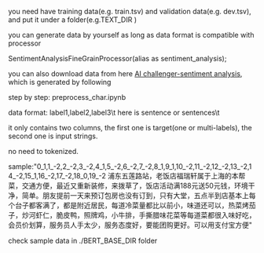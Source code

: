 you need have training data(e.g. train.tsv) and validation data(e.g. dev.tsv), and put it under a folder(e.g.TEXT_DIR )
 
you can generate data by yourself as long as data format is compatible with processor 
 
SentimentAnalysisFineGrainProcessor(alias as sentiment_analysis); 
 
you can also download data from here <a href=''>AI challenger-sentiment analysis</a>, which is generated by following

step by step: preprocess_char.ipynb 
 
 
 data format:  label1,label2,label3\t here is sentence or sentences\t
 
 it only contains two columns, the first one is target(one or multi-labels), the second one is input strings.
  
 no need to tokenized.
 
 sample:"0_1,1_-2,2_-2,3_-2,4_1,5_-2,6_-2,7_-2,8_1,9_1,10_-2,11_-2,12_-2,13_-2,14_-2,15_1,16_-2,17_-2,18_0,19_-2 浦东五莲路站，老饭店福瑞轩属于上海的本帮菜，交通方便，最近又重新装修，来拨草了，饭店活动满188元送50元钱，环境干净，简单。朋友提前一天来预订包房也没有订到，只有大堂，五点半到店基本上每个台子都客满了，都是附近居民，每道冷菜量都比以前小，味道还可以，热菜烤茄子，炒河虾仁，脆皮鸭，照牌鸡，小牛排，手撕腊味花菜等每道菜都很入味好吃，会员价划算，服务员人手太少，服务态度好，要能团购更好。可以用支付宝方便"
 
 check sample data in ./BERT_BASE_DIR folder  
 